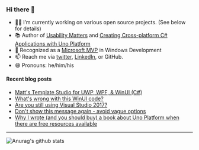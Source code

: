 ### Hi there 👋

- 👨‍💻 I’m currently working on various open source projects. (See below for details)
- 📚 Author of [Usability Matters](https://www.manning.com/books/usability-matters?a_aid=mrlacey) and [Creating Cross-platform C# Applications with Uno Platform](https://www.packtpub.com/product/creating-cross-platform-c-applications-with-uno-platform/9781801078498)
- 🏅 Recognized as a [Microsoft MVP](https://mvp.microsoft.com/en-us/PublicProfile/5001397?fullName=Matt%20Lacey) in Windows Development
- 📫 Reach me via [twitter](https://twitter.com/mrlacey), [LinkedIn](https://www.linkedin.com/in/mrlacey), or GitHub.
- 😄 Pronouns: he/him/his

<!--
**mrlacey/mrlacey** is a ✨ _special_ ✨ repository because its `README.md` (this file) appears on your GitHub profile.

Here are some ideas to get you started:

- 🔭 I’m currently working on ...
- 🌱 I’m currently learning ...
- 👯 I’m looking to collaborate on ...
- 🤔 I’m looking for help with ...
- 💬 Ask me about ...
- 📫 How to reach me: ...
- 😄 Pronouns: ...
- ⚡ Fun fact: ...
-->

#### Recent blog posts
<!-- BLOG-POST-LIST:START -->
- [Matt&#39;s Template Studio for UWP, WPF, &amp; WinUI &lpar;C#&rpar;](https://www.mrlacey.com/2022/03/matts-template-studio-for-uwp-wpf-winui.html)
- [What&#39;s wrong with this WinUI code?](https://www.mrlacey.com/2022/03/whats-wrong-with-this-winui-code.html)
- [Are you still using Visual Studio 2017?](https://www.mrlacey.com/2022/03/are-you-still-using-visual-studio-2017.html)
- [Don&#39;t show this message again - avoid vague options](https://www.mrlacey.com/2022/02/dont-show-this-message-again-avoid.html)
- [Why I wrote &lpar;and you should buy&rpar; a book about Uno Platform when there are free resources available](https://www.mrlacey.com/2022/02/why-i-wrote-and-you-should-buy-book.html)
<!-- BLOG-POST-LIST:END -->

---

![Anurag's github stats](https://github-readme-stats.vercel.app/api?username=mrlacey&count_private=true&show_icons=true)
